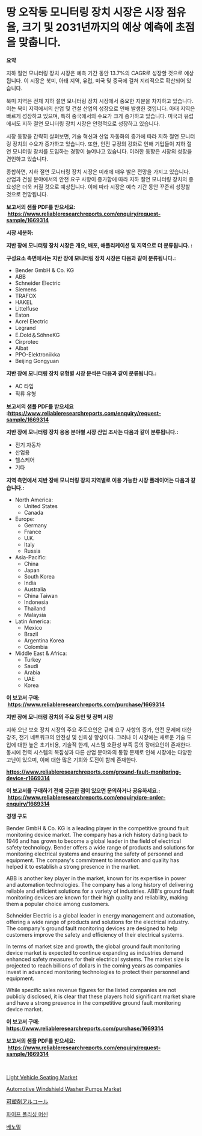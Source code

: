 <p><h1>땅 오작동 모니터링 장치 시장은 시장 점유율, 크기 및 2031년까지의 예상 예측에 초점을 맞춥니다.</h1></p><p><strong>요약</strong></p>
<p><p>지하 절연 모니터링 장치 시장은 예측 기간 동안 13.7%의 CAGR로 성장할 것으로 예상됩니다. 이 시장은 북미, 아태 지역, 유럽, 미국 및 중국에 걸쳐 지리적으로 확산되어 있습니다. </p><p>북미 지역은 전체 지하 절연 모니터링 장치 시장에서 중요한 지분을 차지하고 있습니다. 이는 북미 지역에서의 산업 및 건설 산업의 성장으로 인해 발생한 것입니다. 아태 지역은 빠르게 성장하고 있으며, 특히 중국에서의 수요가 크게 증가하고 있습니다. 미국과 유럽에서도 지하 절연 모니터링 장치 시장은 안정적으로 성장하고 있습니다.</p><p>시장 동향을 간략히 살펴보면, 기술 혁신과 산업 자동화의 증가에 따라 지하 절연 모니터링 장치의 수요가 증가하고 있습니다. 또한, 안전 규정의 강화로 인해 기업들이 지하 절연 모니터링 장치를 도입하는 경향이 늘어나고 있습니다. 이러한 동향은 시장의 성장을 견인하고 있습니다.</p><p>종합하면, 지하 절연 모니터링 장치 시장은 미래에 매우 밝은 전망을 가지고 있습니다. 산업과 건설 분야에서의 안전 요구 사항이 증가함에 따라 지하 절연 모니터링 장치의 중요성은 더욱 커질 것으로 예상됩니다. 이에 따라 시장은 예측 기간 동안 꾸준히 성장할 것으로 전망됩니다.</p></p>
<p><strong>보고서의 샘플 PDF를 받으세요: &nbsp;<a href="https://www.reliableresearchreports.com/enquiry/request-sample/1669314">https://www.reliableresearchreports.com/enquiry/request-sample/1669314</a></strong></p>
<p><strong>시장 세분화:</strong></p>
<p><strong> 지반 장애 모니터링 장치 시장은 개요, 배포, 애플리케이션 및 지역으로 더 분류됩니다. :</strong></p>
<p><strong>구성요소 측면에서는 지반 장애 모니터링 장치 시장은 다음과 같이 분류됩니다.:</strong></p>
<p><ul><li>Bender GmbH & Co. KG</li><li>ABB</li><li>Schneider Electric</li><li>Siemens</li><li>TRAFOX</li><li>HAKEL</li><li>Littelfuse</li><li>Eaton</li><li>Acrel Electric</li><li>Legrand</li><li>E.Dold＆SöhneKG</li><li>Cirprotec</li><li>Aibat</li><li>PPO-Elektroniikka</li><li>Beijing Gongyuan</li></ul></p>
<p><strong> 지반 장애 모니터링 장치 유형별 시장 분석은 다음과 같이 분류됩니다.:</strong></p>
<p><ul><li>AC 타입</li><li>직류 유형</li></ul></p>
<p><strong>보고서의 샘플 PDF를 받으세요 :<a href="https://www.reliableresearchreports.com/enquiry/request-sample/1669314">https://www.reliableresearchreports.com/enquiry/request-sample/1669314</a></strong></p>
<p><strong> 지반 장애 모니터링 장치 응용 분야별 시장 산업 조사는 다음과 같이 분류됩니다.:</strong></p>
<p><ul><li>전기 자동차</li><li>산업용</li><li>헬스케어</li><li>기타</li></ul></p>
<p><strong>지역 측면에서 지반 장애 모니터링 장치 지역별로 이용 가능한 시장 플레이어는 다음과 같습니다.:</strong></p>
<p><ul>
    <li>
        North America:
        <ul>
            <li>United States</li>
            <li>Canada</li>
        </ul>
    </li>
    <li>
        Europe:
        <ul>
            <li>Germany</li>
            <li>France</li>
            <li>U.K.</li>
            <li>Italy</li>
            <li>Russia</li>
        </ul>
    </li>
    <li>
        Asia-Pacific:
        <ul>
            <li>China</li>
            <li>Japan</li>
            <li>South Korea</li>
            <li>India</li>
            <li>Australia</li>
            <li>China Taiwan</li>
            <li>Indonesia</li>
            <li>Thailand</li>
            <li>Malaysia</li>
        </ul>
    </li>
    <li>
        Latin America:
        <ul>
            <li>Mexico</li>
            <li>Brazil</li>
            <li>Argentina Korea</li>
            <li>Colombia</li>
        </ul>
    </li>
    <li>
        Middle East & Africa:
        <ul>
            <li>Turkey</li>
            <li>Saudi</li>
            <li>Arabia</li>
            <li>UAE</li>
            <li>Korea</li>
        </ul>
    </li>
    </ul></p>
<p><strong>이 보고서 구매: &nbsp;<a href="https://www.reliableresearchreports.com/purchase/1669314">https://www.reliableresearchreports.com/purchase/1669314</a></strong></p>
<p><strong>지반 장애 모니터링 장치의 주요 동인 및 장벽 시장</strong></p>
<p><p>지하 오난 보호 장치 시장의 주요 주도요인은 규제 요구 사항의 증가, 안전 문제에 대한 강조, 전기 네트워크의 안전성 및 신뢰성 향상이다. 그러나 이 시장에는 새로운 기술 도입에 대한 높은 초기비용, 기술적 한계, 시스템 호환성 부족 등의 장애요인이 존재한다. 동시에 전력 시스템의 복잡성과 다른 산업 분야와의 통합 문제로 인해 시장에는 다양한 고난이 있으며, 이에 대한 많은 기회와 도전이 함께 존재한다.</p></p>
<p><strong><a href="https://www.reliableresearchreports.com/ground-fault-monitoring-device-r1669314">https://www.reliableresearchreports.com/ground-fault-monitoring-device-r1669314</a></strong></p>
<p><strong>이 보고서를 구매하기 전에 궁금한 점이 있으면 문의하거나 공유하세요.: &nbsp;<a href="https://www.reliableresearchreports.com/enquiry/pre-order-enquiry/1669314">https://www.reliableresearchreports.com/enquiry/pre-order-enquiry/1669314</a></strong></p>
<p><strong>경쟁 구도</strong></p>
<p><p>Bender GmbH & Co. KG is a leading player in the competitive ground fault monitoring device market. The company has a rich history dating back to 1946 and has grown to become a global leader in the field of electrical safety technology. Bender offers a wide range of products and solutions for monitoring electrical systems and ensuring the safety of personnel and equipment. The company's commitment to innovation and quality has helped it to establish a strong presence in the market.</p><p>ABB is another key player in the market, known for its expertise in power and automation technologies. The company has a long history of delivering reliable and efficient solutions for a variety of industries. ABB's ground fault monitoring devices are known for their high quality and reliability, making them a popular choice among customers.</p><p>Schneider Electric is a global leader in energy management and automation, offering a wide range of products and solutions for the electrical industry. The company's ground fault monitoring devices are designed to help customers improve the safety and efficiency of their electrical systems.</p><p>In terms of market size and growth, the global ground fault monitoring device market is expected to continue expanding as industries demand enhanced safety measures for their electrical systems. The market size is projected to reach billions of dollars in the coming years as companies invest in advanced monitoring technologies to protect their personnel and equipment.</p><p>While specific sales revenue figures for the listed companies are not publicly disclosed, it is clear that these players hold significant market share and have a strong presence in the competitive ground fault monitoring device market.</p></p>
<p><strong>이 보고서 구매: &nbsp; <a href="https://www.reliableresearchreports.com/purchase/1669314">https://www.reliableresearchreports.com/purchase/1669314</a></strong></p>
<p><strong>보고서의 샘플 PDF를 받으세요: &nbsp;<a href="https://www.reliableresearchreports.com/enquiry/request-sample/1669314">https://www.reliableresearchreports.com/enquiry/request-sample/1669314</a></strong><strong></strong></p>
<p>&nbsp;</p>
<p><p><a href="https://issuu.com/reportprime-2/docs/light-vehicle-seating-market-size-2030.pptx">Light Vehicle Seating Market</a></p><p><a href="https://issuu.com/reportprime-2/docs/automotive-windshield-washer-pumps-market-size-203">Automotive Windshield Washer Pumps Market</a></p><p><a href="https://medium.com/@hugofirst21/%E3%83%97%E3%83%A9%E3%82%B9%E3%83%81%E3%82%B5%E3%82%A4%E3%82%B6%E3%83%BC%E3%82%A2%E3%83%AB%E3%82%B3%E3%83%BC%E3%83%AB%E3%81%AE%E5%B8%82%E5%A0%B4%E3%82%B7%E3%82%A7%E3%82%A2%E3%81%AE%E9%80%B2%E5%8C%96%E3%81%A8%E5%B8%82%E5%A0%B4%E6%88%90%E9%95%B7%E3%81%AE%E3%83%88%E3%83%AC%E3%83%B3%E3%83%892024%E5%B9%B4%E3%81%8B%E3%82%892031%E5%B9%B4%E3%81%BE%E3%81%A7-0cf3ad17704a">可塑剤アルコール</a></p><p><a href="https://medium.com/@heatherelasquez5675/%ED%8C%8C%EC%9D%B4%ED%94%84-%ED%8F%B4%EB%A6%AC%EC%8B%B1-%EA%B8%B0%EA%B3%84-%EC%8B%9C%EC%9E%A5-%EC%84%B1%EA%B3%B5%EC%A0%81%EC%9D%B8-%EB%B9%84%EC%A6%88%EB%8B%88%EC%8A%A4-%EC%A0%84%EB%9E%B5%EC%9D%98-%EC%97%B4%EC%87%A0-2031%EB%85%84%EA%B9%8C%EC%A7%80-%EC%98%88%EC%B8%A1-d93de469bfa7">파이프 폴리싱 머신</a></p><p><a href="https://medium.com/@cierrahayes645/%EB%B2%A0%EB%85%B8%EB%B0%80-%EC%8B%9C%EC%9E%A5-%ED%81%AC%EA%B8%B0%EB%8A%94-%EC%84%B8%EA%B3%84-%EC%82%B0%EC%97%85%EC%97%90%EC%84%9C-%EC%B5%9C%EC%A0%81%EC%9D%98-%EB%A7%88%EC%BC%80%ED%8C%85-%EC%B1%84%EB%84%90%EC%9D%84-%EB%93%9C%EB%9F%AC%EB%82%B8%EB%8B%A4-abd51b0e354a">베노밀</a></p></p>